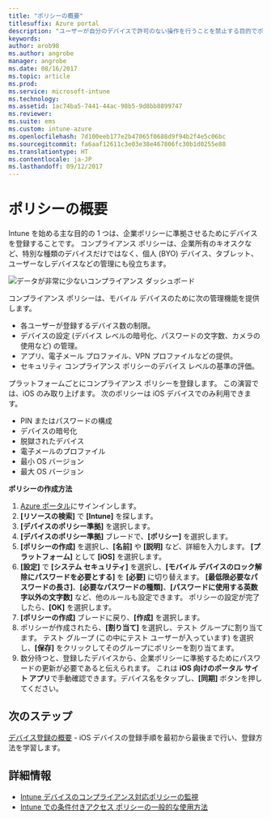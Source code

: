 ```yaml
---
title: "ポリシーの概要"
titlesuffix: Azure portal
description: "ユーザーが自分のデバイスで許可のない操作を行うことを禁止する目的でポリシーを作成します。"
keywords: 
author: arob98
ms.author: angrobe
manager: angrobe
ms.date: 08/16/2017
ms.topic: article
ms.prod: 
ms.service: microsoft-intune
ms.technology: 
ms.assetid: 1ac74ba5-7441-44ac-98b5-9d8bb8899747
ms.reviewer: 
ms.suite: ems
ms.custom: intune-azure
ms.openlocfilehash: 7d100eeb177e2b47065f0688d9f94b2f4e5c06bc
ms.sourcegitcommit: fa6aaf12611c3e03e38e467806fc30b1d0255e88
ms.translationtype: HT
ms.contentlocale: ja-JP
ms.lasthandoff: 09/12/2017
---
```

# <a name="get-started-with-policies"></a>ポリシーの概要

Intune を始める主な目的の 1 つは、企業ポリシーに準拠させるためにデバイスを登録することです。 コンプライアンス ポリシーは、企業所有のキオスクなど、特別な種類のデバイスだけではなく、個人 (BYO) デバイス、タブレット、ユーザーなしデバイスなどの管理にも役立ちます。

![データが非常に少ないコンプライアンス ダッシュボード](/intune/media/generic-compliance-dashboard.png)

コンプライアンス ポリシーは、モバイル デバイスのために次の管理機能を提供します。

* 各ユーザーが登録するデバイス数の制限。
* デバイスの設定 (デバイス レベルの暗号化、パスワードの文字数、カメラの使用など) の管理。
* アプリ、電子メール プロファイル、VPN プロファイルなどの提供。
* セキュリティ コンプライアンス ポリシーのデバイス レベルの基準の評価。

プラットフォームごとにコンプライアンス ポリシーを登録します。 この演習では、iOS のみ取り上げます。 次のポリシーは iOS デバイスでのみ利用できます。

* PIN またはパスワードの構成
* デバイスの暗号化
* 脱獄されたデバイス
* 電子メールのプロファイル
* 最小 OS バージョン
* 最大 OS バージョン

__ポリシーの作成方法__

1. [Azure ポータル](https://portal.azure.com)にサインインします。
2. **[リソースの検索]** で **[Intune]** を探します。
3. **[デバイスのポリシー準拠]** を選択します。
4. **[デバイスのポリシー準拠]** ブレードで、**[ポリシー]** を選択します。
5. **[ポリシーの作成]** を選択し、**[名前]** や **[説明]** など、詳細を入力します。 **[プラットフォーム]** として **[iOS]** を選択します。
6. **[設定]** で **[システム セキュリティ]** を選択し、**[モバイル デバイスのロック解除にパスワードを必要とする]** を **[必要]** に切り替えます。 **[最低限必要なパスワードの長さ]**、**[必要なパスワードの種類]**、**[パスワードに使用する英数字以外の文字数]** など、他のルールも設定できます。 ポリシーの設定が完了したら、**[OK]** を選択します。
7. **[ポリシーの作成]** ブレードに戻り、**[作成]** を選択します。
8. ポリシーが作成されたら、**[割り当て]** を選択し、テスト グループに割り当てます。 テスト グループ (この中にテスト ユーザーが入っています) を選択し、**[保存]** をクリックしてそのグループにポリシーを割り当てます。
9. 数分待つと、登録したデバイスから、企業ポリシーに準拠するためにパスワードの更新が必要であると伝えられます。 これは **iOS 向けのポータル サイト アプリ**で手動確認できます。デバイス名をタップし、**[同期]** ボタンを押してください。

## <a name="next-steps"></a>次のステップ

[デバイス登録の概要](get-started-enroll.md) - iOS デバイスの登録手順を最初から最後まで行い、登録方法を学習します。

## <a name="learn-more"></a>詳細情報

* [Intune デバイスのコンプライアンス対応ポリシーの監視](compliance-policy-monitor.md)
* [Intune での条件付きアクセス ポリシーの一般的な使用方法](conditional-access-intune-common-ways-use.md)

